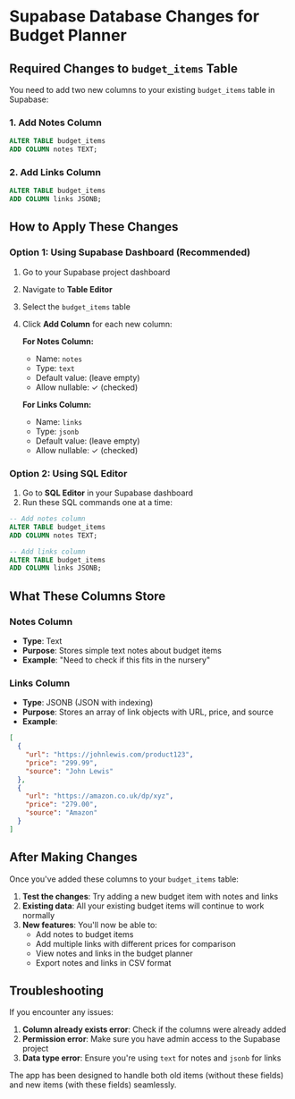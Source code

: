 # Supabase Database Changes for Budget Planner

## Required Changes to `budget_items` Table

You need to add two new columns to your existing `budget_items` table in Supabase:

### 1. Add Notes Column
```sql
ALTER TABLE budget_items 
ADD COLUMN notes TEXT;
```

### 2. Add Links Column
```sql
ALTER TABLE budget_items 
ADD COLUMN links JSONB;
```

## How to Apply These Changes

### Option 1: Using Supabase Dashboard (Recommended)
1. Go to your Supabase project dashboard
2. Navigate to **Table Editor**
3. Select the `budget_items` table
4. Click **Add Column** for each new column:

   **For Notes Column:**
   - Name: `notes`
   - Type: `text`
   - Default value: (leave empty)
   - Allow nullable: ✓ (checked)

   **For Links Column:**
   - Name: `links`
   - Type: `jsonb`
   - Default value: (leave empty)
   - Allow nullable: ✓ (checked)

### Option 2: Using SQL Editor
1. Go to **SQL Editor** in your Supabase dashboard
2. Run these SQL commands one at a time:

```sql
-- Add notes column
ALTER TABLE budget_items 
ADD COLUMN notes TEXT;

-- Add links column  
ALTER TABLE budget_items 
ADD COLUMN links JSONB;
```

## What These Columns Store

### Notes Column
- **Type**: Text
- **Purpose**: Stores simple text notes about budget items
- **Example**: "Need to check if this fits in the nursery"

### Links Column
- **Type**: JSONB (JSON with indexing)
- **Purpose**: Stores an array of link objects with URL, price, and source
- **Example**: 
```json
[
  {
    "url": "https://johnlewis.com/product123", 
    "price": "299.99", 
    "source": "John Lewis"
  },
  {
    "url": "https://amazon.co.uk/dp/xyz", 
    "price": "279.00", 
    "source": "Amazon"
  }
]
```

## After Making Changes

Once you've added these columns to your `budget_items` table:

1. **Test the changes**: Try adding a new budget item with notes and links
2. **Existing data**: All your existing budget items will continue to work normally
3. **New features**: You'll now be able to:
   - Add notes to budget items
   - Add multiple links with different prices for comparison
   - View notes and links in the budget planner
   - Export notes and links in CSV format

## Troubleshooting

If you encounter any issues:

1. **Column already exists error**: Check if the columns were already added
2. **Permission error**: Make sure you have admin access to the Supabase project
3. **Data type error**: Ensure you're using `text` for notes and `jsonb` for links

The app has been designed to handle both old items (without these fields) and new items (with these fields) seamlessly.
